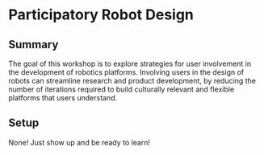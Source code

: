 # Participatory Robot Design

## Summary 

The goal of this workshop is to explore strategies for user involvement in the development of robotics platforms. Involving users in the design of robots can streamline research and product development, by reducing the number of iterations required to build culturally relevant and flexible platforms that users understand.

## Setup

None! Just show up and be ready to learn!